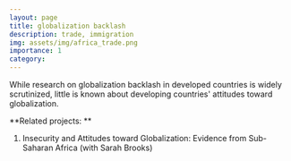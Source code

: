 ```yaml
---
layout: page
title: globalization backlash 
description: trade, immigration 
img: assets/img/africa_trade.png
importance: 1
category: 
---
```


While research on globalization backlash in developed countries is widely scrutinized, little is known about developing countries' attitudes toward globalization.

**Related projects: **

 1. Insecurity and Attitudes toward Globalization: Evidence from Sub-Saharan Africa (with Sarah Brooks)
